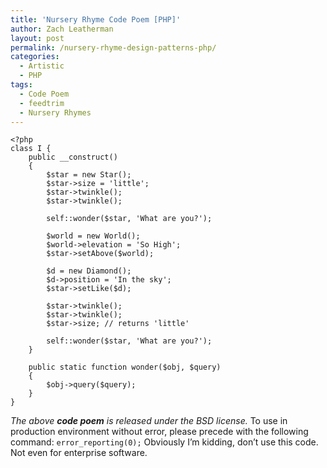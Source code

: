 ```yaml
---
title: 'Nursery Rhyme Code Poem [PHP]'
author: Zach Leatherman
layout: post
permalink: /nursery-rhyme-design-patterns-php/
categories:
  - Artistic
  - PHP
tags:
  - Code Poem
  - feedtrim
  - Nursery Rhymes
---
```


    <?php
    class I {
        public __construct()
        {
            $star = new Star();
            $star->size = 'little';
            $star->twinkle();
            $star->twinkle();
     
            self::wonder($star, 'What are you?');
     
            $world = new World();
            $world->elevation = 'So High';
            $star->setAbove($world);
     
            $d = new Diamond();
            $d->position = 'In the sky';
            $star->setLike($d);
     
            $star->twinkle();
            $star->twinkle();
            $star->size; // returns 'little'
     
            self::wonder($star, 'What are you?');
        }
     
        public static function wonder($obj, $query)
        {
            $obj->query($query);
        }
    }

*The above **code poem** is released under the BSD license.* To use in production environment without error, please precede with the following command: `error_reporting(0);` Obviously I’m kidding, don’t use this code. Not even for enterprise software.